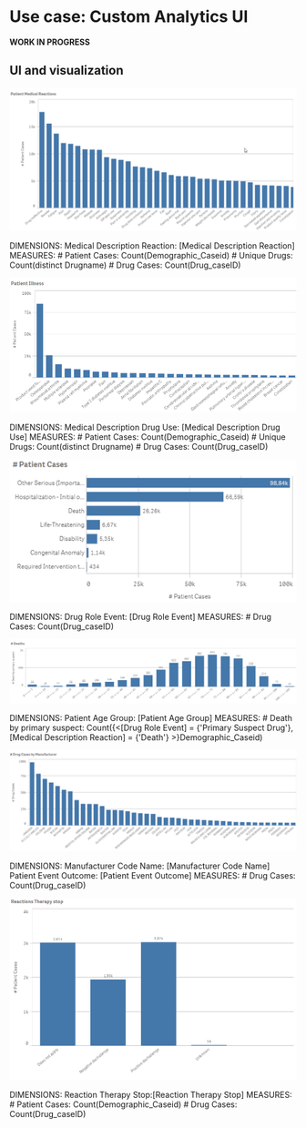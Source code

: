 # Use case: Custom Analytics UI

**WORK IN PROGRESS**

## UI and visualization

![Viz one](./1.png)

DIMENSIONS: 
Medical Description Reaction: [Medical Description Reaction]
MEASURES:
\# Patient Cases: Count(Demographic_Caseid)
\# Unique Drugs: Count(distinct Drugname)
\# Drug Cases: Count(Drug_caseID)

![Viz two](./2.png)

DIMENSIONS:
Medical Description Drug Use: [Medical Description Drug Use]
MEASURES:
\# Patient Cases: Count(Demographic_Caseid)
\# Unique Drugs: Count(distinct Drugname)
\# Drug Cases: Count(Drug_caseID)

![Viz three](./3.png)

DIMENSIONS:
Drug Role Event: [Drug Role Event]
MEASURES:
\# Drug Cases: Count(Drug_caseID)

![Viz four](./4.png)

DIMENSIONS:
Patient Age Group: [Patient Age Group]
MEASURES:
\# Death by primary suspect: Count({<[Drug Role Event] = {'Primary Suspect Drug'},[Medical Description Reaction] = {'Death'} >}Demographic_Caseid)

![Viz five](./5.png)

DIMENSIONS:
Manufacturer Code Name: [Manufacturer Code Name]
Patient Event Outcome: [Patient Event Outcome]
MEASURES:
\# Drug Cases: Count(Drug_caseID)

![Viz six](./6.png)

DIMENSIONS:
Reaction Therapy Stop:[Reaction Therapy Stop]
MEASURES:
\# Patient Cases: Count(Demographic_Caseid)
\# Drug Cases: Count(Drug_caseID)  


